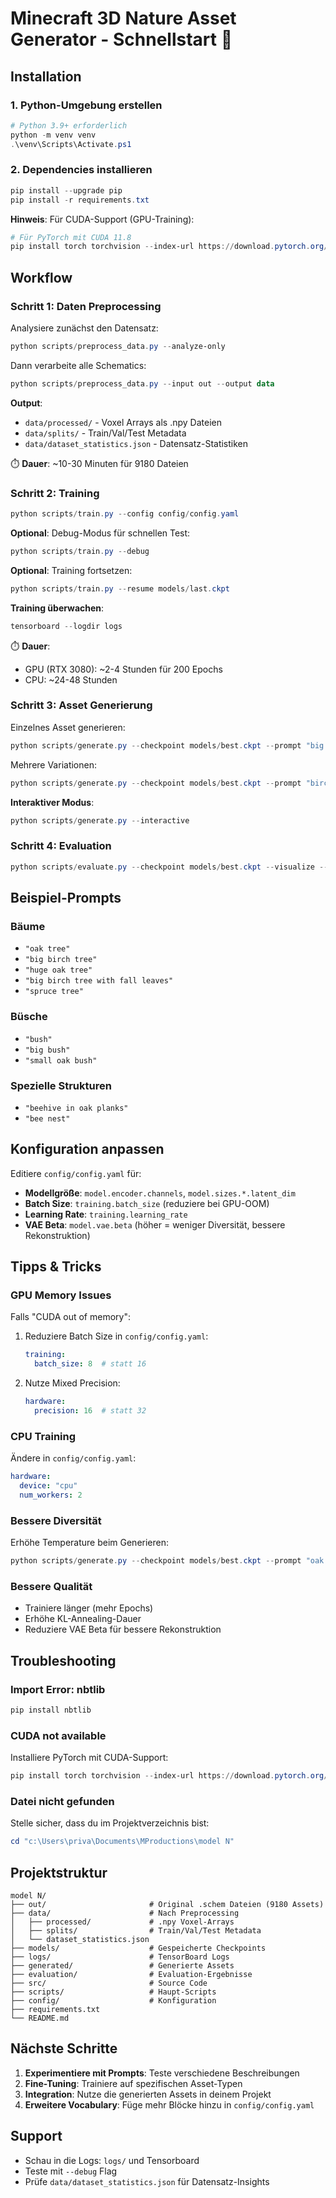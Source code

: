 # Minecraft 3D Nature Asset Generator - Schnellstart 🚀

## Installation

### 1. Python-Umgebung erstellen

```powershell
# Python 3.9+ erforderlich
python -m venv venv
.\venv\Scripts\Activate.ps1
```

### 2. Dependencies installieren

```powershell
pip install --upgrade pip
pip install -r requirements.txt
```

**Hinweis**: Für CUDA-Support (GPU-Training):
```powershell
# Für PyTorch mit CUDA 11.8
pip install torch torchvision --index-url https://download.pytorch.org/whl/cu118
```

## Workflow

### Schritt 1: Daten Preprocessing

Analysiere zunächst den Datensatz:

```powershell
python scripts/preprocess_data.py --analyze-only
```

Dann verarbeite alle Schematics:

```powershell
python scripts/preprocess_data.py --input out --output data
```

**Output**:
- `data/processed/` - Voxel Arrays als .npy Dateien
- `data/splits/` - Train/Val/Test Metadata
- `data/dataset_statistics.json` - Datensatz-Statistiken

⏱️ **Dauer**: ~10-30 Minuten für 9180 Dateien

### Schritt 2: Training

```powershell
python scripts/train.py --config config/config.yaml
```

**Optional**: Debug-Modus für schnellen Test:
```powershell
python scripts/train.py --debug
```

**Optional**: Training fortsetzen:
```powershell
python scripts/train.py --resume models/last.ckpt
```

**Training überwachen**:
```powershell
tensorboard --logdir logs
```

⏱️ **Dauer**: 
- GPU (RTX 3080): ~2-4 Stunden für 200 Epochs
- CPU: ~24-48 Stunden

### Schritt 3: Asset Generierung

Einzelnes Asset generieren:

```powershell
python scripts/generate.py --checkpoint models/best.ckpt --prompt "big oak tree" --output generated.schem
```

Mehrere Variationen:

```powershell
python scripts/generate.py --checkpoint models/best.ckpt --prompt "birch tree with fall leaves" --num-samples 5 --output generated/tree.schem
```

**Interaktiver Modus**:

```powershell
python scripts/generate.py --interactive
```

### Schritt 4: Evaluation

```powershell
python scripts/evaluate.py --checkpoint models/best.ckpt --visualize --output evaluation
```

## Beispiel-Prompts

### Bäume
- `"oak tree"`
- `"big birch tree"`
- `"huge oak tree"`
- `"big birch tree with fall leaves"`
- `"spruce tree"`

### Büsche
- `"bush"`
- `"big bush"`
- `"small oak bush"`

### Spezielle Strukturen
- `"beehive in oak planks"`
- `"bee nest"`

## Konfiguration anpassen

Editiere `config/config.yaml` für:

- **Modellgröße**: `model.encoder.channels`, `model.sizes.*.latent_dim`
- **Batch Size**: `training.batch_size` (reduziere bei GPU-OOM)
- **Learning Rate**: `training.learning_rate`
- **VAE Beta**: `model.vae.beta` (höher = weniger Diversität, bessere Rekonstruktion)

## Tipps & Tricks

### GPU Memory Issues

Falls "CUDA out of memory":

1. Reduziere Batch Size in `config/config.yaml`:
   ```yaml
   training:
     batch_size: 8  # statt 16
   ```

2. Nutze Mixed Precision:
   ```yaml
   hardware:
     precision: 16  # statt 32
   ```

### CPU Training

Ändere in `config/config.yaml`:
```yaml
hardware:
  device: "cpu"
  num_workers: 2
```

### Bessere Diversität

Erhöhe Temperature beim Generieren:
```powershell
python scripts/generate.py --checkpoint models/best.ckpt --prompt "oak tree" --temperature 1.5
```

### Bessere Qualität

- Trainiere länger (mehr Epochs)
- Erhöhe KL-Annealing-Dauer
- Reduziere VAE Beta für bessere Rekonstruktion

## Troubleshooting

### Import Error: nbtlib

```powershell
pip install nbtlib
```

### CUDA not available

Installiere PyTorch mit CUDA-Support:
```powershell
pip install torch torchvision --index-url https://download.pytorch.org/whl/cu118
```

### Datei nicht gefunden

Stelle sicher, dass du im Projektverzeichnis bist:
```powershell
cd "c:\Users\priva\Documents\MProductions\model N"
```

## Projektstruktur

```
model N/
├── out/                       # Original .schem Dateien (9180 Assets)
├── data/                      # Nach Preprocessing
│   ├── processed/             # .npy Voxel-Arrays
│   ├── splits/                # Train/Val/Test Metadata
│   └── dataset_statistics.json
├── models/                    # Gespeicherte Checkpoints
├── logs/                      # TensorBoard Logs
├── generated/                 # Generierte Assets
├── evaluation/                # Evaluation-Ergebnisse
├── src/                       # Source Code
├── scripts/                   # Haupt-Scripts
├── config/                    # Konfiguration
├── requirements.txt
└── README.md
```

## Nächste Schritte

1. **Experimentiere mit Prompts**: Teste verschiedene Beschreibungen
2. **Fine-Tuning**: Trainiere auf spezifischen Asset-Typen
3. **Integration**: Nutze die generierten Assets in deinem Projekt
4. **Erweitere Vocabulary**: Füge mehr Blöcke hinzu in `config/config.yaml`

## Support

- Schau in die Logs: `logs/` und Tensorboard
- Teste mit `--debug` Flag
- Prüfe `data/dataset_statistics.json` für Datensatz-Insights
